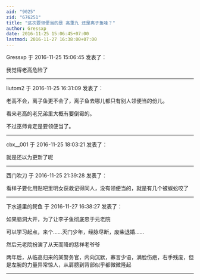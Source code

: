 ```yaml
---
aid: "9025"
zid: "676251"
title: "这次要领便当的是 高重九 还是离子鱼哇？"
author: Gressxp
date: 2016-11-25 15:06:45+07:00
lastmod: 2016-11-27 16:38:00+07:00
---
```


Gressxp 于 2016-11-25 15:06:45 发表了：

我觉得老高危险了

---

liutom2 于 2016-11-25 16:31:09 发表了：

老高不会，离子鱼更不会了，离子鱼去哪儿都只有别人领便当的份儿。

看来老高的老兄弟里大概有要倒霉的。

不过巫师肯定是要领便当了。

---

cbx\_\_001 于 2016-11-25 18:03:21 发表了：

就是还以为更新了呢

---

西门吹刀 于 2016-11-25 21:39:28 发表了：

看样子要化用贴吧里明女获救记得同人，没有领便当的，就是有几个被蜈蚣咬了

---

下水道里的鳄鱼 于 2016-11-27 16:38:27 发表了：

如果脑洞大开，为了让李子鱼彻底忠于元老院

可以学习起点，来个……灭门少年，经脉尽断，废柴退婚……

然后元老院扮演了从天而降的慈祥老爷爷

两年后，从临高归来的某警务官，内向沉默，寡言少语，满脸伤疤，右手残废，但是左腕的力量异常惊人，从肩膀到背部似乎都微微隆起

---
